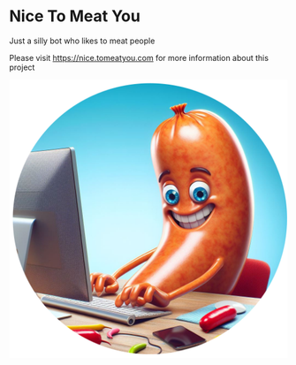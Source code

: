 
Nice To Meat You
=========

Just a silly bot who likes to meat people

Please visit https://nice.tomeatyou.com for more information about this project

![Nice to Meat You](assets/img/MeetYouLogo.png)
